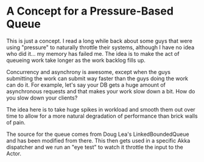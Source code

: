 # A Concept for a Pressure-Based Queue

This is just a concept.  I read a long while back about some guys that were
using "pressure" to naturally throttle their systems, although I have no idea
who did it... my memory has failed me.  The idea is to make the act of queueing
work take longer as the work backlog fills up.

Concurrency and asynchrony is awesome, except when the guys submitting the work
can submit way faster than the guys doing the work can do it.  For example,
let's say your DB gets a huge amount of asynchronous requests and that makes
your work slow down a bit.  How do you slow down your clients?

The idea here is to take huge spikes in workload and smooth them out over time
to allow for a more natural degradation of performance than brick walls of pain.

The source for the queue comes from Doug Lea's LinkedBoundedQueue and has been
modified from there.  This then gets used in a specific Akka dispatcher and we
run an "eye test" to watch it throttle the input to the Actor.
